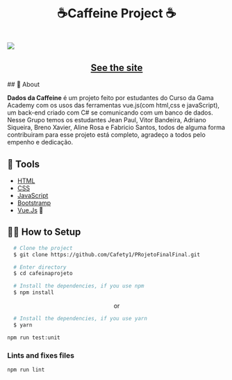 
<h1 align="center">
  <p>☕Caffeine Project ☕</p>
</h1>
<h1>
  <img 
    src="https://s10.gifyu.com/images/GIF-Projeto.gif"
  />
</h1>

<h2 align="center">
  <a href="http://150.230.69.203/" target="_blank">See the site</a>
</h2>
## 🧾 About

**Dados da Caffeine** é um projeto feito por estudantes do Curso da Gama Academy com os usos das ferramentas vue.js(com html,css e javaScript), um back-end criado com C# se comunicando com um banco de dados. Nesse Grupo temos os estudantes Jean Paul, Vitor Bandeira, Adriano Siqueira, Breno Xavier, Aline Rosa e Fabricio Santos, todos de alguma forma contribuiram para esse projeto está completo, agradeço a todos pelo empenho e dedicação. 

## 🔧 Tools

- [HTML](https://vuejs.org/)
- [CSS](https://www.w3.org/Style/CSS/Overview.en.html)
- [JavaScript](https://www.javascript.com/)
- [Bootstramp](https://getbootstrap.com/)
- [Vue.Js](https://vuejs.org/) 💚

## 👨‍💻 How to Setup

```bash
  # Clone the project
  $ git clone https://github.com/Cafety1/PRojetoFinalFinal.git
```
```bash
  # Enter directory
  $ cd cafeinaprojeto
```

```bash
  # Install the dependencies, if you use npm
  $ npm install
```
<p align="center">or</p>

```bash
  # Install the dependencies, if you use yarn
  $ yarn
```



```bash
npm run test:unit
```

### Lints and fixes files
```bash
npm run lint
```
